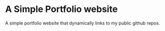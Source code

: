 # A Simple Portfolio website

A simple portfolio website that dynamically links to my public github repos.